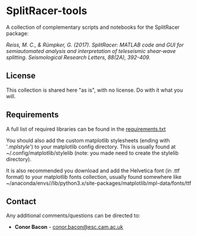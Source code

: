 # SplitRacer-tools
A collection of complementary scripts and notebooks for the SplitRacer package:

*Reiss, M. C., & Rümpker, G. (2017). SplitRacer: MATLAB code and GUI for semiautomated analysis and interpretation of teleseismic shear‐wave splitting. Seismological Research Letters, 88(2A), 392-409.*

License
-------
This collection is shared here "as is", with no license. Do with it what you will.

Requirements
------------
A full list of required libraries can be found in the [requirements.txt](requirements.txt)

You should also add the custom matplotlib stylesheets (ending with '*.mplstyle*') to your matplotlib config directory. This is usually found at ~/.config/matplotlib/stylelib (note: you made need to create the stylelib directory).

It is also recommended you download and add the Helvetica font (in .ttf format) to your matplotlib fonts collection, usually found somewhere like ~/anaconda/envs/<ENVIRONMENT>/lib/python3.x/site-packages/matplotlib/mpl-data/fonts/ttf

Contact
-------
Any additional comments/questions can be directed to:
* **Conor Bacon** - conor.bacon@esc.cam.ac.uk

